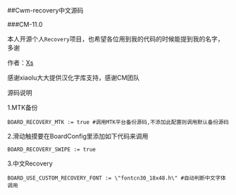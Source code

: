 ##Cwm-recovery中文源码

###CM-11.0

本人开源个人`Recovery`项目，也希望各位用到我的代码的时候能提到我的名字，多谢

作者：[Xs](http://www.weibo.com/acexs)

感谢xiaolu大大提供汉化字库支持，感谢CM团队

源码说明

1.MTK备份
```
BOARD_RECOVERY_MTK := true #调用MTK平台备份源码,不添加此配置则调用默认备份源码
```

2.滑动触摸要在BoardConfig里添加如下代码来调用
```
BOARD_RECOVERY_SWIPE := true
```

3.中文Recovery
```
BOARD_USE_CUSTOM_RECOVERY_FONT := \"fontcn30_18x48.h\" #自动判断中文字体调用
```
